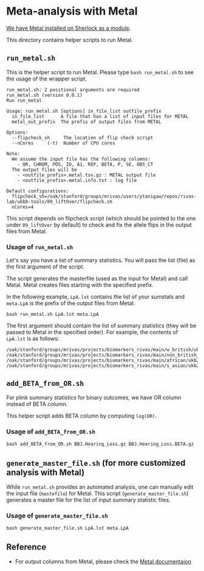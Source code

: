 # Meta-analysis with Metal

[We have Metal installed on Sherlock as a module](https://github.com/rivas-lab/sherlock-modules/tree/master/metal).

This directory contains helper scripts to run Metal.

## `run_metal.sh`

This is the helper script to run Metal. Please type `bash run_metal.sh` to see the usage of the wrapper script.

```{bash}
run_metal.sh: 2 positional arguments are required
run_metal.sh (version 0.0.1)
Run run_metal

Usage: run_metal.sh [options] in_file_list outfile_prefix
  in_file_list      A file that has a list of input files for METAL
  metal_out_prefix  The prefix of output files from METAL

Options:
  --flipcheck_sh     The location of flip check script
  --nCores     (-t)  Number of CPU cores

Note:
  We assume the input file has the following columns:
    - OR, CHROM, POS, ID, A1, REF, BETA, P, SE, OBS_CT
  The output files will be
    - <outfile_prefix>.metal.tsv.gz : METAL output file
    - <outfile_prefix>.metal.info.txt : log file

Default configurations:
  flipcheck_sh=/oak/stanford/groups/mrivas/users/ytanigaw/repos/rivas-lab/ukbb-tools/09_liftOver/flipcheck.sh
  nCores=4
```

This script depends on flipcheck script (which should be pointed to the one under `09_liftOver` by default) to check and fix the allele flips in the output files from Metal.

### Usage of `run_metal.sh`

Let's say you have a list of summary statistics. You will pass the list (file) as the first argument of the script.

The script generates the masterfile (used as the input for Metal) and call Metal. Metal creates files starting with the specified prefix.

In the following example, `LpA.lst` contains the list of your sumstats and `meta.LpA` is the prefix of the output files from Metal.

```{bash}
bash run_metal.sh LpA.lst meta.LpA
```

The first argument should contain the list of summary statistics (they will be passed to Metal in the specified order). For example, the contents of `LpA.lst` is as follows:

```
/oak/stanford/groups/mrivas/projects/biomarkers_rivas/main/w_british/ukb24983_v2_hg19.Lipoprotein_A.genotyped.glm.linear.gz
/oak/stanford/groups/mrivas/projects/biomarkers_rivas/main/non_british_white/ukb24983_v2_hg19.Lipoprotein_A.genotyped.glm.linear.gz
/oak/stanford/groups/mrivas/projects/biomarkers_rivas/main/african/ukb24983_v2_hg19.Lipoprotein_A.genotyped.glm.linear.gz
/oak/stanford/groups/mrivas/projects/biomarkers_rivas/main/s_asian/ukb24983_v2_hg19.Lipoprotein_A.genotyped.glm.linear.gz
```

## `add_BETA_from_OR.sh`

For plink summary statistics for binary outcomes, we have OR column instead of BETA column.

This helper script adds BETA column by computing `log(OR)`.

### Usage of `add_BETA_from_OR.sh`

```{bash}
bash add_BETA_from_OR.sh BBJ.Hearing_Loss.gz BBJ.Hearing_Loss.BETA.gz
```

## `generate_master_file.sh` (for more customized analysis with Metal)

While `run_metal.sh` provides an automated analysis, one can manually edit the input file (`mastefile`) for Metal.
This script (`generate_master_file.sh`) generates a master file for the list of input summary statistic files.

### Usage of `generate_master_file.sh`

```{bash}
bash generate_master_file.sh LpA.lst meta.LpA
```

## Reference

- For output columns from Metal, please check the [Metal documentaion](https://genome.sph.umich.edu/wiki/Meta_Analysis_of_SNPxEnvironment_Interaction)
